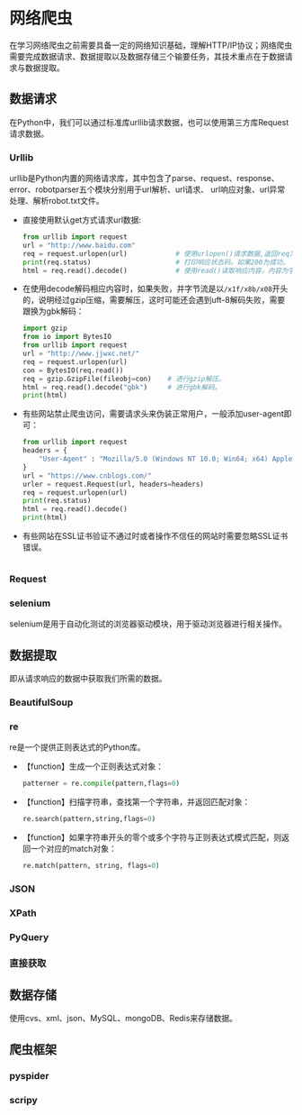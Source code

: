 # 网络爬虫

在学习网络爬虫之前需要具备一定的网络知识基础，理解HTTP/IP协议；网络爬虫需要完成数据请求、数据提取以及数据存储三个输要任务，其技术重点在于数据请求与数据提取。

## 数据请求

在Python中，我们可以通过标准库urllib请求数据，也可以使用第三方库Request请求数据。

### Urllib

urllib是Python内置的网络请求库，其中包含了parse、request、response、error、robotparser五个模块分别用于url解析、url请求、
url响应对象、url异常处理、解析robot.txt文件。

* 直接使用默认get方式请求url数据:

  ```python
  from urllib import request
  url = "http://www.baidu.com"
  req = request.urlopen(url)            # 使用urlopen()请求数据,返回req为服务器的响应。
  print(req.status)                     # 打印响应状态码。如果200为成功。
  html = req.read().decode()            # 使用read()读取响应内容，内容为字节流需要解码成字符串。
  ```

* 在使用decode解码相应内容时，如果失败，并字节流是以`/x1f/x8b/x08`开头的，说明经过gzip压缩，需要解压，这时可能还会遇到uft-8解码失败，需要跟换为gbk解码：

  ```python
  import gzip
  from io import BytesIO
  from urllib import request
  url = "http://www.jjwxc.net/"
  req = request.urlopen(url)
  con = BytesIO(req.read())
  req = gzip.GzipFile(fileobj=con)    # 进行gzip解压。
  html = req.read().decode("gbk")     # 进行gbk解码。
  print(html)
  ```

* 有些网站禁止爬虫访问，需要请求头来伪装正常用户，一般添加user-agent即可：

  ```python
  from urllib import request
  headers = {
      "User-Agent" : "Mozilla/5.0 (Windows NT 10.0; Win64; x64) AppleWebKit/537.36 (KHTML, like Gecko) Chrome/87.0.4280.66 Safari/537.36"
  }
  url = "https://www.cnblogs.com/"
  urler = request.Request(url, headers=headers)
  req = request.urlopen(url)
  print(req.status)
  html = req.read().decode()
  print(html)
  ```

* 有些网站在SSL证书验证不通过时或者操作不信任的网站时需要忽略SSL证书错误。

  ```python
  
  ```

### Request

### selenium

selenium是用于自动化测试的浏览器驱动模块，用于驱动浏览器进行相关操作。

## 数据提取

即从请求响应的数据中获取我们所需的数据。

### BeautifulSoup

### re

re是一个提供正则表达式的Python库。

* 【function】生成一个正则表达式对象：

  ```python
  patterner = re.compile(pattern,flags=0)
  ```

* 【function】扫描字符串，查找第一个字符串，并返回匹配对象：

  ```python
  re.search(pattern,string,flags=0)
  ```

* 【function】如果字符串开头的零个或多个字符与正则表达式模式匹配，则返回一个对应的match对象：

  ```python
  re.match(pattern, string, flags=0)
  ```

### JSON

### XPath

### PyQuery

### 直接获取

## 数据存储

使用cvs、xml、json、MySQL、mongoDB、Redis来存储数据。

## 爬虫框架

### pyspider

### scripy
